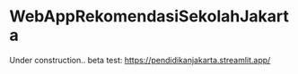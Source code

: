 # WebAppRekomendasiSekolahJakarta
Under construction.. beta test: https://pendidikanjakarta.streamlit.app/
